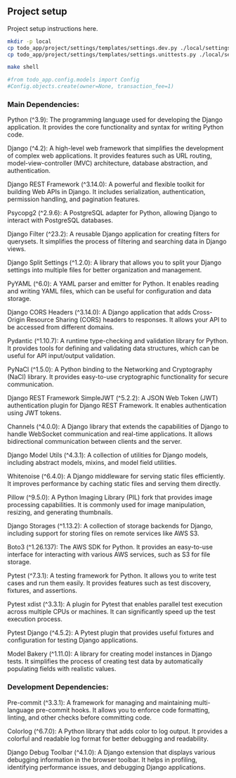 ## Project setup

Project setup instructions here.

```bash
mkdir -p local
cp todo_app/project/settings/templates/settings.dev.py ./local/settings.dev.py
cp todo_app/project/settings/templates/settings.unittests.py ./local/settings.unittests.py
```

```bash
make shell

#from todo_app.config.models import Config
#Config.objects.create(owner=None, transaction_fee=1)
```

### Main Dependencies:

Python (^3.9): The programming language used for developing the Django application. It provides the core functionality
and syntax for writing Python code.

Django (^4.2): A high-level web framework that simplifies the development of complex web applications. It provides
features such as URL routing, model-view-controller (MVC) architecture, database abstraction, and authentication.

Django REST Framework (^3.14.0): A powerful and flexible toolkit for building Web APIs in Django. It includes
serialization, authentication, permission handling, and pagination features.

Psycopg2 (^2.9.6): A PostgreSQL adapter for Python, allowing Django to interact with PostgreSQL databases.

Django Filter (^23.2): A reusable Django application for creating filters for querysets. It simplifies the process of
filtering and searching data in Django views.

Django Split Settings (^1.2.0): A library that allows you to split your Django settings into multiple files for better
organization and management.

PyYAML (^6.0): A YAML parser and emitter for Python. It enables reading and writing YAML files, which can be useful for
configuration and data storage.

Django CORS Headers (^3.14.0): A Django application that adds Cross-Origin Resource Sharing (CORS) headers to responses.
It allows your API to be accessed from different domains.

Pydantic (^1.10.7): A runtime type-checking and validation library for Python. It provides tools for defining and
validating data structures, which can be useful for API input/output validation.

PyNaCl (^1.5.0): A Python binding to the Networking and Cryptography (NaCl) library. It provides easy-to-use
cryptographic functionality for secure communication.

Django REST Framework SimpleJWT (^5.2.2): A JSON Web Token (JWT) authentication plugin for Django REST Framework. It
enables authentication using JWT tokens.

Channels (^4.0.0): A Django library that extends the capabilities of Django to handle WebSocket communication and
real-time applications. It allows bidirectional communication between clients and the server.

Django Model Utils (^4.3.1): A collection of utilities for Django models, including abstract models, mixins, and model
field utilities.

Whitenoise (^6.4.0): A Django middleware for serving static files efficiently. It improves performance by caching static
files and serving them directly.

Pillow (^9.5.0): A Python Imaging Library (PIL) fork that provides image processing capabilities. It is commonly used
for image manipulation, resizing, and generating thumbnails.

Django Storages (^1.13.2): A collection of storage backends for Django, including support for storing files on remote
services like AWS S3.

Boto3 (^1.26.137): The AWS SDK for Python. It provides an easy-to-use interface for interacting with various AWS
services, such as S3 for file storage.

Pytest (^7.3.1): A testing framework for Python. It allows you to write test cases and run them easily. It provides
features such as test discovery, fixtures, and assertions.

Pytest xdist (^3.3.1): A plugin for Pytest that enables parallel test execution across multiple CPUs or machines. It can
significantly speed up the test execution process.

Pytest Django (^4.5.2): A Pytest plugin that provides useful fixtures and configuration for testing Django applications.

Model Bakery (^1.11.0): A library for creating model instances in Django tests. It simplifies the process of creating
test data by automatically populating fields with realistic values.

### Development Dependencies:

Pre-commit (^3.3.1): A framework for managing and maintaining multi-language pre-commit hooks. It allows you to enforce
code formatting, linting, and other checks before committing code.

Colorlog (^6.7.0): A Python library that adds color to log output. It provides a colorful and readable log format for
better debugging and readability.

Django Debug Toolbar (^4.1.0): A Django extension that displays various debugging information in the browser toolbar. It
helps in profiling, identifying performance issues, and debugging Django applications.


